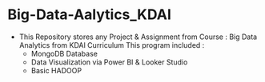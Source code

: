 # Big-Data-Aalytics_KDAI

- This Repository stores any Project & Assignment from Course : Big Data Analytics from KDAI Curriculum
This program included :
   - MongoDB Database
   - Data Visualization via Power BI & Looker Studio
   - Basic HADOOP
